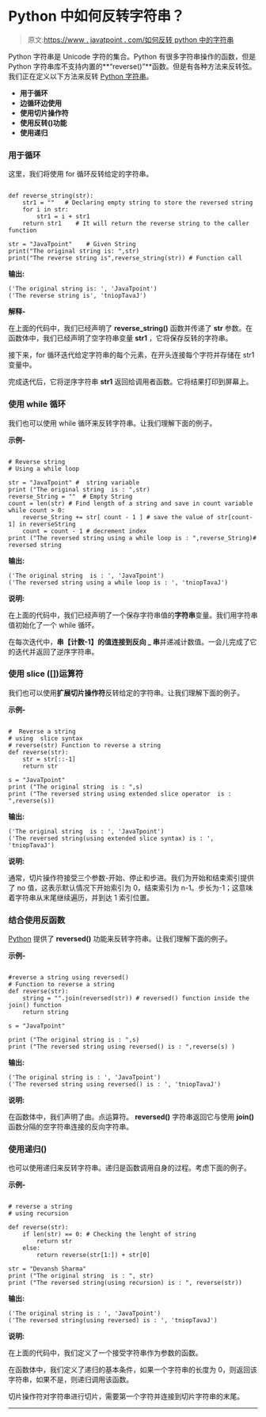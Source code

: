 # Python 中如何反转字符串？

> 原文:[https://www . javatpoint . com/如何反转 python 中的字符串](https://www.javatpoint.com/how-to-reverse-a-string-in-python)

Python 字符串是 Unicode 字符的集合。Python 有很多字符串操作的函数，但是 Python 字符串库不支持内置的**“reverse()”**函数。但是有各种方法来反转弦。我们正在定义以下方法来反转 [Python 字符串](https://www.javatpoint.com/python-strings)。

*   **用于循环**
*   **边循环边使用**
*   **使用切片操作符**
*   **使用反转()功能**
*   **使用递归**

### 用于循环

这里，我们将使用 for 循环反转给定的字符串。

```

def reverse_string(str):
    str1 = ""   # Declaring empty string to store the reversed string
    for i in str:
        str1 = i + str1
    return str1    # It will return the reverse string to the caller function

str = "JavaTpoint"    # Given String     
print("The original string is: ",str)
print("The reverse string is",reverse_string(str)) # Function call

```

**输出:**

```
('The original string is: ', 'JavaTpoint')
('The reverse string is', 'tniopTavaJ')

```

**解释-**

在上面的代码中，我们已经声明了 **reverse_string()** 函数并传递了 **str** 参数。在函数体中，我们已经声明了空字符串变量 **str1** ，它将保存反转的字符串。

接下来，for 循环迭代给定字符串的每个元素，在开头连接每个字符并存储在 str1 变量中。

完成迭代后，它将逆序字符串 **str1** 返回给调用者函数。它将结果打印到屏幕上。

### 使用 while 循环

我们也可以使用 while 循环来反转字符串。让我们理解下面的例子。

**示例-**

```

# Reverse string
# Using a while loop

str = "JavaTpoint" #  string variable
print ("The original string  is : ",str) 
reverse_String = ""  # Empty String
count = len(str) # Find length of a string and save in count variable
while count > 0: 
    reverse_String += str[ count - 1 ] # save the value of str[count-1] in reverseString
    count = count - 1 # decrement index
print ("The reversed string using a while loop is : ",reverse_String)# reversed string

```

**输出:**

```
('The original string  is : ', 'JavaTpoint')
('The reversed string using a while loop is : ', 'tniopTavaJ')

```

**说明:**

在上面的代码中，我们已经声明了一个保存字符串值的**字符串**变量。我们用字符串值初始化了一个 while 循环。

在每次迭代中，**串【计数-1】**的值连接到**反向 _ 串**并递减计数值。一会儿完成了它的迭代并返回了逆序字符串。

### 使用 slice ([])运算符

我们也可以使用**扩展切片操作符**反转给定的字符串。让我们理解下面的例子。

**示例-**

```

#  Reverse a string  
# using  slice syntax 
# reverse(str) Function to reverse a string 
def reverse(str): 
    str = str[::-1] 
    return str 

s = "JavaTpoint"
print ("The original string  is : ",s) 
print ("The reversed string using extended slice operator  is : ",reverse(s))

```

**输出:**

```
('The original string  is : ', 'JavaTpoint')
('The reversed string(using extended slice syntax) is : ', 'tniopTavaJ')

```

**说明:**

通常，切片操作符接受三个参数-开始、停止和步进。我们为开始和结束索引提供了 no 值，这表示默认情况下开始索引为 0，结束索引为 n-1。步长为-1；这意味着字符串从末尾继续遍历，并到达 1 索引位置。

### 结合使用反函数

[Python](https://www.javatpoint.com/python-tutorial) 提供了 **reversed()** 功能来反转字符串。让我们理解下面的例子。

**示例-**

```

#reverse a string using reversed() 
# Function to reverse a string 
def reverse(str): 
	string = "".join(reversed(str)) # reversed() function inside the join() function
	return string 

s = "JavaTpoint"

print ("The original string is : ",s) 
print ("The reversed string using reversed() is : ",reverse(s) )

```

**输出:**

```
('The original string is : ', 'JavaTpoint')
('The reversed string using reversed() is : ', 'tniopTavaJ')

```

**说明:**

在函数体中，我们声明了由。点运算符。 **reversed()** 字符串返回它与使用 **join()** 函数分隔的空字符串连接的反向字符串。

### 使用递归()

也可以使用递归来反转字符串。递归是函数调用自身的过程。考虑下面的例子。

**示例-**

```

# reverse a string  
# using recursion 

def reverse(str): 
    if len(str) == 0: # Checking the lenght of string
        return str 
    else: 
        return reverse(str[1:]) + str[0] 

str = "Devansh Sharma" 
print ("The original string  is : ", str)   
print ("The reversed string(using recursion) is : ", reverse(str))

```

**输出:**

```
('The original string is : ', 'JavaTpoint')
('The reversed string(using reversed) is : ', 'tniopTavaJ')

```

**说明:**

在上面的代码中，我们定义了一个接受字符串作为参数的函数。

在函数体中，我们定义了递归的基本条件，如果一个字符串的长度为 0，则返回该字符串，如果不是，则递归调用该函数。

切片操作符对字符串进行切片，需要第一个字符并连接到切片字符串的末尾。

* * *